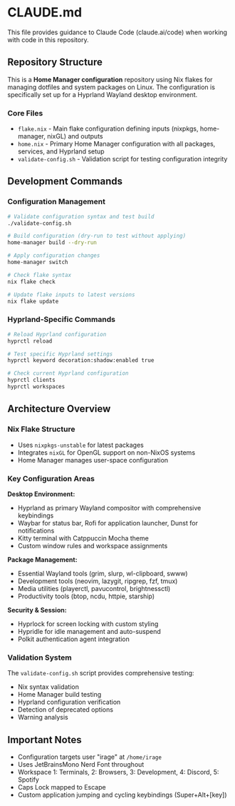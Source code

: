 # CLAUDE.md

This file provides guidance to Claude Code (claude.ai/code) when working with code in this repository.

## Repository Structure

This is a **Home Manager configuration** repository using Nix flakes for managing dotfiles and system packages on Linux. The configuration is specifically set up for a Hyprland Wayland desktop environment.

### Core Files

- `flake.nix` - Main flake configuration defining inputs (nixpkgs, home-manager, nixGL) and outputs
- `home.nix` - Primary Home Manager configuration with all packages, services, and Hyprland setup
- `validate-config.sh` - Validation script for testing configuration integrity

## Development Commands

### Configuration Management
```bash
# Validate configuration syntax and test build
./validate-config.sh

# Build configuration (dry-run to test without applying)
home-manager build --dry-run

# Apply configuration changes
home-manager switch

# Check flake syntax
nix flake check

# Update flake inputs to latest versions
nix flake update
```

### Hyprland-Specific Commands
```bash
# Reload Hyprland configuration
hyprctl reload

# Test specific Hyprland settings
hyprctl keyword decoration:shadow:enabled true

# Check current Hyprland configuration
hyprctl clients
hyprctl workspaces
```

## Architecture Overview

### Nix Flake Structure
- Uses `nixpkgs-unstable` for latest packages
- Integrates `nixGL` for OpenGL support on non-NixOS systems
- Home Manager manages user-space configuration

### Key Configuration Areas

**Desktop Environment:**
- Hyprland as primary Wayland compositor with comprehensive keybindings
- Waybar for status bar, Rofi for application launcher, Dunst for notifications
- Kitty terminal with Catppuccin Mocha theme
- Custom window rules and workspace assignments

**Package Management:**
- Essential Wayland tools (grim, slurp, wl-clipboard, swww)
- Development tools (neovim, lazygit, ripgrep, fzf, tmux)
- Media utilities (playerctl, pavucontrol, brightnessctl)
- Productivity tools (btop, ncdu, httpie, starship)

**Security & Session:**
- Hyprlock for screen locking with custom styling
- Hypridle for idle management and auto-suspend
- Polkit authentication agent integration

### Validation System
The `validate-config.sh` script provides comprehensive testing:
- Nix syntax validation
- Home Manager build testing
- Hyprland configuration verification
- Detection of deprecated options
- Warning analysis

## Important Notes

- Configuration targets user "irage" at `/home/irage`
- Uses JetBrainsMono Nerd Font throughout
- Workspace 1: Terminals, 2: Browsers, 3: Development, 4: Discord, 5: Spotify
- Caps Lock mapped to Escape
- Custom application jumping and cycling keybindings (Super+Alt+[key])